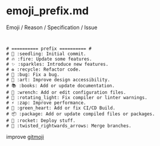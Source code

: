 # emoji_prefix.md

Emoji / Reason / Specification / Issue

```


# ========== prefix ========== #
# 🌱 :seedling: Initial commit.
# 🔥 :fire: Update some features.
# ✨ :sparkles: Introduce new features.
# ♻️ :recycle: Refactor code.
# 🐛 :bug: Fix a bug.
# 🎨 :art: Improve design accessibility.
# 📚 :books: Add or update documentation.
# 🔧 :wrench: Add or edit configuration files.
# 🚨 :rotating_light: Fix compiler or linter warnings.
# ⚡️ :zap: Improve performance.
# 💚 :green_heart: Add or fix CI/CD Build.
# 📦️ :package: Add or update compiled files or packages.
# 🚀 :rocket: Deploy stuff.
# 🔀 :twisted_rightwards_arrows: Merge branches.
```

improve [gitmoji](https://gitmoji.dev/) 